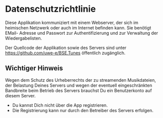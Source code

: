 # Datenschutzrichtlinie
Diese Applikation kommuniziert mit einem Webserver, der sich im heimischen Netzwerk oder auch im Internet befinden kann.
Sie benötigt EMail- Adresse und Passwort zur Authentifizierung und zur Verwaltung der Wiedergabelisten.

Der Quellcode der Applikation sowie des Servers sind unter https://github.com/uwe-e/BSE.Tunes öffentlich zugänglich.
## Wichtiger Hinweis

Wegen dem Schutz des Urheberrechts der zu streamenden Musikdateien, der Belastung Deines Servers und wegen der eventuell eingeschränkten Bandbreite beim Betrieb des Servers brauchst Du ein Benutzerkonto auf diesem Server.

* Du kannst Dich nicht über die App registrieren.
* Die Registrierung kann nur durch den Betreiber des Servers erfolgen.
